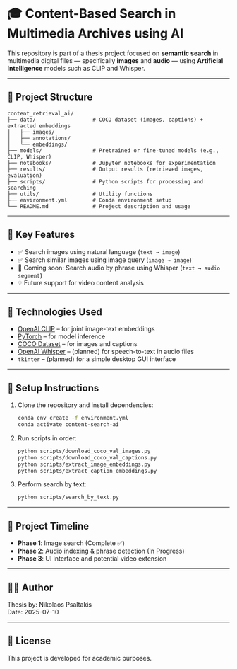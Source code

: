 # 🎓 Content-Based Search in Multimedia Archives using AI

This repository is part of a thesis project focused on **semantic search** in multimedia digital files — specifically **images** and **audio** — using **Artificial Intelligence** models such as CLIP and Whisper.

---

## 📁 Project Structure

```
content_retrieval_ai/
├── data/                  # COCO dataset (images, captions) + extracted embeddings
│   ├── images/
│   ├── annotations/
│   └── embeddings/
├── models/                # Pretrained or fine-tuned models (e.g., CLIP, Whisper)
├── notebooks/             # Jupyter notebooks for experimentation
├── results/               # Output results (retrieved images, evaluation)
├── scripts/               # Python scripts for processing and searching
├── utils/                 # Utility functions
├── environment.yml        # Conda environment setup
└── README.md              # Project description and usage
```

---

## 📌 Key Features

- ✅ Search images using natural language (`text → image`)
- ✅ Search similar images using image query (`image → image`)
- 🚧 Coming soon: Search audio by phrase using Whisper (`text → audio segment`)
- 💡 Future support for video content analysis

---

## 🧠 Technologies Used

- [OpenAI CLIP](https://github.com/openai/CLIP) – for joint image-text embeddings
- [PyTorch](https://pytorch.org/) – for model inference
- [COCO Dataset](https://cocodataset.org/) – for images and captions
- [OpenAI Whisper](https://github.com/openai/whisper) – (planned) for speech-to-text in audio files
- `tkinter` – (planned) for a simple desktop GUI interface

---

## 🚀 Setup Instructions

1. Clone the repository and install dependencies:
    ```bash
    conda env create -f environment.yml
    conda activate content-search-ai
    ```

2. Run scripts in order:
    ```bash
    python scripts/download_coco_val_images.py
    python scripts/download_coco_val_captions.py
    python scripts/extract_image_embeddings.py
    python scripts/extract_caption_embeddings.py
    ```

3. Perform search by text:
    ```bash
    python scripts/search_by_text.py
    ```

---

## 📅 Project Timeline

- **Phase 1**: Image search (Complete ✅)
- **Phase 2**: Audio indexing & phrase detection (In Progress)
- **Phase 3**: UI interface and potential video extension

---

## 👨‍💻 Author

Thesis by: Nikolaos Psaltakis  
Date: 2025-07-10

---

## 📜 License

This project is developed for academic purposes.
